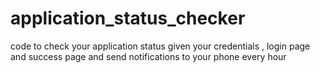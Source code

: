 # application_status_checker
code to check your application status given your credentials , login page and success page and send notifications to your phone every hour
